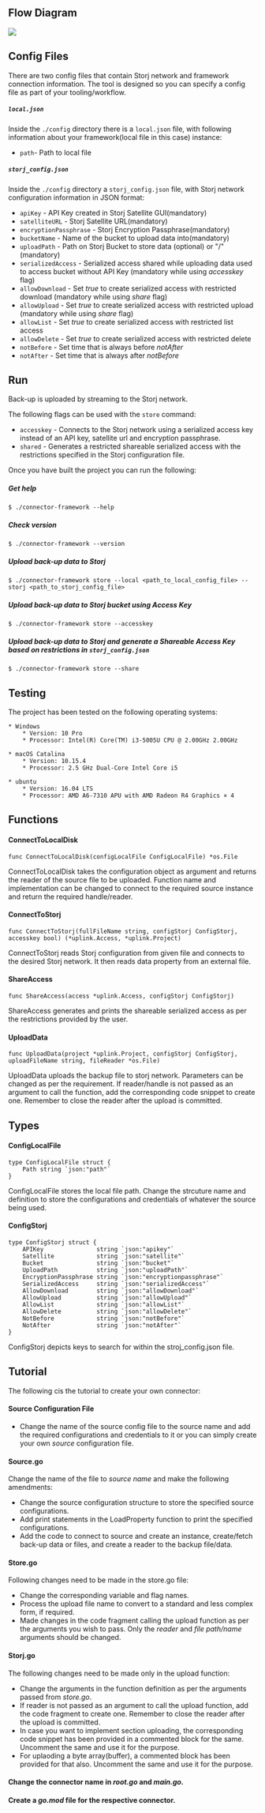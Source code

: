 ## Flow Diagram

![](https://github.com/storj-thirdparty/storj-framework/blob/master/README.assets/arch.drawio.png)

## Config Files

There are two config files that contain Storj network and framework connection information. The tool is designed so you can specify a config file as part of your tooling/workflow.

##### `local.json`

Inside the `./config` directory there is a `local.json` file, with following information about your framework(local file in this case) instance:

* `path`- Path to local file

##### `storj_config.json`

Inside the `./config` directory a `storj_config.json` file, with Storj network configuration information in JSON format:

* `apiKey` - API Key created in Storj Satellite GUI(mandatory)
* `satelliteURL` - Storj Satellite URL(mandatory)
* `encryptionPassphrase` - Storj Encryption Passphrase(mandatory)
* `bucketName` - Name of the bucket to upload data into(mandatory)
* `uploadPath` - Path on Storj Bucket to store data (optional) or "/" (mandatory)
* `serializedAccess` - Serialized access shared while uploading data used to access bucket without API Key (mandatory while using *accesskey* flag)
* `allowDownload` - Set *true* to create serialized access with restricted download (mandatory while using *share* flag)
* `allowUpload` - Set *true* to create serialized access with restricted upload (mandatory while using *share* flag)
* `allowList` - Set *true* to create serialized access with restricted list access
* `allowDelete` - Set *true* to create serialized access with restricted delete
* `notBefore` - Set time that is always before *notAfter*
* `notAfter` - Set time that is always after *notBefore*

## Run

Back-up is uploaded by streaming to the Storj network.

The following flags can be used with the `store` command:

* `accesskey` - Connects to the Storj network using a serialized access key instead of an API key, satellite url and encryption passphrase.
* `shared` - Generates a restricted shareable serialized access with the restrictions specified in the Storj configuration file.

Once you have built the project you can run the following:

##### Get help

```
$ ./connector-framework --help
```

##### Check version

```
$ ./connector-framework --version
```

##### Upload back-up data to Storj

```
$ ./connector-framework store --local <path_to_local_config_file> --storj <path_to_storj_config_file>
```

##### Upload back-up data to Storj bucket using Access Key

```
$ ./connector-framework store --accesskey
```

##### Upload back-up data to Storj and generate a Shareable Access Key based on restrictions in `storj_config.json`

```
$ ./connector-framework store --share
```


## Testing

The project has been tested on the following operating systems:

```
* Windows
	* Version: 10 Pro
	* Processor: Intel(R) Core(TM) i3-5005U CPU @ 2.00GHz 2.00GHz

* macOS Catalina
	* Version: 10.15.4
	* Processor: 2.5 GHz Dual-Core Intel Core i5

* ubuntu
	* Version: 16.04 LTS
	* Processor: AMD A6-7310 APU with AMD Radeon R4 Graphics × 4
```



## Functions

#### ConnectToLocalDisk

```
func ConnectToLocalDisk(configLocalFile ConfigLocalFile) *os.File
```

ConnectToLocalDisk takes the configuration object as argument and returns the reader of the source file to be uploaded. Function name and implementation can be changed to connect to the required source instance and return the required handle/reader.

#### ConnectToStorj

```
func ConnectToStorj(fullFileName string, configStorj ConfigStorj, accesskey bool) (*uplink.Access, *uplink.Project)
```

ConnectToStorj reads Storj configuration from given file and connects to the desired Storj network. It then reads data property from an external file.

#### ShareAccess

```
func ShareAccess(access *uplink.Access, configStorj ConfigStorj)
```

ShareAccess generates and prints the shareable serialized access as per the restrictions provided by the user.
 
#### UploadData

```
func UploadData(project *uplink.Project, configStorj ConfigStorj, uploadFileName string, fileReader *os.File)
```

UploadData uploads the backup file to storj network. Parameters can be changed as per the requirement. If reader/handle is not passed as an argument to call the function, add the corresponding code snippet to create one. Remember to close the reader after the upload is committed.




## Types

#### ConfigLocalFile

```
type ConfigLocalFile struct {
	Path string `json:"path"`
}
```

ConfigLocalFile stores the local file path. Change the strcuture name and definition to store the configurations and credentials of whatever the source being used.

#### ConfigStorj

```
type ConfigStorj struct {
	APIKey               string `json:"apikey"`
	Satellite            string `json:"satellite"`
	Bucket               string `json:"bucket"`
	UploadPath           string `json:"uploadPath"`
	EncryptionPassphrase string `json:"encryptionpassphrase"`
	SerializedAccess     string `json:"serializedAccess"`
	AllowDownload        string `json:"allowDownload"`
	AllowUpload          string `json:"allowUpload"`
	AllowList            string `json:"allowList"`
	AllowDelete          string `json:"allowDelete"`
	NotBefore            string `json:"notBefore"`
	NotAfter             string `json:"notAfter"`
}
```

ConfigStorj depicts keys to search for within the stroj_config.json file.


## Tutorial

The following cis the tutorial to create your own connector:

#### Source Configuration File

* Change the name of the source config file to the source name and add the required configurations and credentials to it or you can simply create your own *source* configuration file.

#### Source.go

Change the name of the file to *source name* and make the following amendments:

* Change the source configuration structure to store the specified source configurations.
* Add print statements in the Load<Source>Property function to print the specified configurations.
* Add the code to connect to source and create an instance, create/fetch back-up data or files, and create a reader to the backup file/data.

#### Store.go

Following changes need to be made in the store.go file:

* Change the corresponding variable and flag names.
* Process the upload file name to convert to a standard and less complex form, if required.
* Made changes in the code fragment calling the upload function as per the arguments you wish to pass. Only the *reader* and *file path/name* arguments should be changed.

#### Storj.go

The following changes need to be made only in the upload function:

* Change the arguments in the function definition as per the arguments passed from *store.go*.
* If reader is not passed as an argument to call the upload function, add the code fragment to create one. Remember to close the reader after the upload is committed.
* In case you want to implement section uploading, the corresponding code snippet has been provided in a commented block for the same. Uncomment the same and use it for the purpose.
* For uplaoding a byte array(buffer), a commented block has been provided for that also. Uncomment the same and use it for the purpose.

#### Change the connector name in *root.go* and *main.go*.

#### Create a *go.mod* file for the respective connector.
